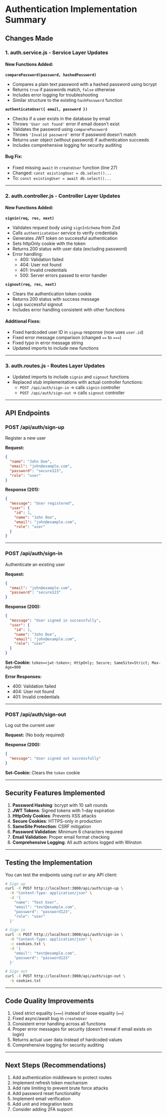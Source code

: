 # Authentication Implementation Summary

## Changes Made

### 1. **auth.service.js** - Service Layer Updates

#### New Functions Added:

**`comparePassword(password, hashedPassword)`**

- Compares a plain text password with a hashed password using bcrypt
- Returns `true` if passwords match, `false` otherwise
- Includes error logging for troubleshooting
- Similar structure to the existing `hashPassword` function

**`authenticateUser({ email, password })`**

- Checks if a user exists in the database by email
- Throws `'User not found'` error if email doesn't exist
- Validates the password using `comparePassword`
- Throws `'Invalid password'` error if password doesn't match
- Returns user object (without password) if authentication succeeds
- Includes comprehensive logging for security auditing

#### Bug Fix:

- Fixed missing `await` in `createUser` function (line 27)
- Changed: `const existingUser = db.select()...`
- To: `const existingUser = await db.select()...`

---

### 2. **auth.controller.js** - Controller Layer Updates

#### New Functions Added:

**`signin(req, res, next)`**

- Validates request body using `signInSchema` from Zod
- Calls `authenticateUser` service to verify credentials
- Generates JWT token on successful authentication
- Sets httpOnly cookie with the token
- Returns 200 status with user data (excluding password)
- Error handling:
  - 400: Validation failed
  - 404: User not found
  - 401: Invalid credentials
  - 500: Server errors passed to error handler

**`signout(req, res, next)`**

- Clears the authentication token cookie
- Returns 200 status with success message
- Logs successful signout
- Includes error handling consistent with other functions

#### Additional Fixes:

- Fixed hardcoded user ID in `signup` response (now uses `user.id`)
- Fixed error message comparison (changed `==` to `===`)
- Fixed typo in error message string
- Updated imports to include new functions

---

### 3. **auth.routes.js** - Routes Layer Updates

- Updated imports to include `signin` and `signout` functions
- Replaced stub implementations with actual controller functions:
  - `POST /api/auth/sign-in` → calls `signin` controller
  - `POST /api/auth/sign-out` → calls `signout` controller

---

## API Endpoints

### **POST /api/auth/sign-up**

Register a new user

**Request:**

```json
{
  "name": "John Doe",
  "email": "john@example.com",
  "password": "secure123",
  "role": "user"
}
```

**Response (201):**

```json
{
  "message": "User registered",
  "user": {
    "id": 1,
    "name": "John Doe",
    "email": "john@example.com",
    "role": "user"
  }
}
```

---

### **POST /api/auth/sign-in**

Authenticate an existing user

**Request:**

```json
{
  "email": "john@example.com",
  "password": "secure123"
}
```

**Response (200):**

```json
{
  "message": "User signed in successfully",
  "user": {
    "id": 1,
    "name": "John Doe",
    "email": "john@example.com",
    "role": "user"
  }
}
```

**Set-Cookie:** `token=<jwt-token>; HttpOnly; Secure; SameSite=Strict; Max-Age=900`

**Error Responses:**

- 400: Validation failed
- 404: User not found
- 401: Invalid credentials

---

### **POST /api/auth/sign-out**

Log out the current user

**Request:** (No body required)

**Response (200):**

```json
{
  "message": "User signed out successfully"
}
```

**Set-Cookie:** Clears the `token` cookie

---

## Security Features Implemented

1. **Password Hashing**: bcrypt with 10 salt rounds
2. **JWT Tokens**: Signed tokens with 1-day expiration
3. **HttpOnly Cookies**: Prevents XSS attacks
4. **Secure Cookies**: HTTPS-only in production
5. **SameSite Protection**: CSRF mitigation
6. **Password Validation**: Minimum 6 characters required
7. **Email Validation**: Proper email format checking
8. **Comprehensive Logging**: All auth actions logged with Winston

---

## Testing the Implementation

You can test the endpoints using curl or any API client:

```bash
# Sign up
curl -X POST http://localhost:3000/api/auth/sign-up \
  -H "Content-Type: application/json" \
  -d '{
    "name": "Test User",
    "email": "test@example.com",
    "password": "password123",
    "role": "user"
  }'

# Sign in
curl -X POST http://localhost:3000/api/auth/sign-in \
  -H "Content-Type: application/json" \
  -c cookies.txt \
  -d '{
    "email": "test@example.com",
    "password": "password123"
  }'

# Sign out
curl -X POST http://localhost:3000/api/auth/sign-out \
  -b cookies.txt
```

---

## Code Quality Improvements

1. Used strict equality (`===`) instead of loose equality (`==`)
2. Fixed async/await bug in `createUser`
3. Consistent error handling across all functions
4. Proper error messages for security (doesn't reveal if email exists on login)
5. Returns actual user data instead of hardcoded values
6. Comprehensive logging for security auditing

---

## Next Steps (Recommendations)

1. Add authentication middleware to protect routes
2. Implement refresh token mechanism
3. Add rate limiting to prevent brute force attacks
4. Add password reset functionality
5. Implement email verification
6. Add unit and integration tests
7. Consider adding 2FA support
